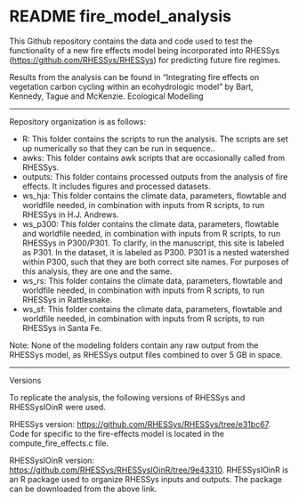 # README fire_model_analysis

This Github repository contains the data and code used to test the functionality of a new fire effects model being incorporated into RHESSys (https://github.com/RHESSys/RHESSys) for predicting future fire regimes.

Results from the analysis can be found in “Integrating fire effects on vegetation carbon cycling within an ecohydrologic model” by Bart, Kennedy, Tague and McKenzie. Ecological Modelling

---

Repository organization is as follows:
* R: This folder contains the scripts to run the analysis. The scripts are set up numerically so that they can be run in sequence..
* awks: This folder contains awk scripts that are occasionally called from RHESSys.
* outputs: This folder contains processed outputs from the analysis of fire effects. It includes figures and processed datasets.
* ws_hja: This folder contains the climate data, parameters, flowtable and worldfile needed, in combination with inputs from R scripts, to run RHESSys in H.J. Andrews. 
* ws_p300: This folder contains the climate data, parameters, flowtable and worldfile needed, in combination with inputs from R scripts, to run RHESSys in P300/P301. To clarify, in the manuscript, this site is labeled as P301. In the dataset, it is labeled as P300. P301 is a nested watershed within P300, such that they are both correct site names. For purposes of this analysis, they are one and the same.
* ws_rs: This folder contains the climate data, parameters, flowtable and worldfile needed, in combination with inputs from R scripts, to run RHESSys in Rattlesnake.
* ws_sf: This folder contains the climate data, parameters, flowtable and worldfile needed, in combination with inputs from R scripts, to run RHESSys in Santa Fe.

Note: None of the modeling folders contain any raw output from the RHESSys model, as RHESSys output files combined to over 5 GB in space.

---

Versions

To replicate the analysis, the following versions of RHESSys and RHESSysIOinR were used.

RHESSys version: https://github.com/RHESSys/RHESSys/tree/e31bc67. 
Code for specific to the fire-effects model is located in the compute_fire_effects.c file. 

RHESSysIOinR version: https://github.com/RHESSys/RHESSysIOinR/tree/9e43310. 
RHESSysIOinR is an R package used to organize RHESSys inputs and outputs. The package can be downloaded from the above link.

